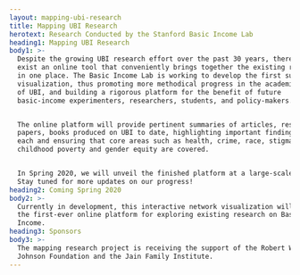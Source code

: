 ```yaml
---
layout: mapping-ubi-research
title: Mapping UBI Research
herotext: Research Conducted by the Stanford Basic Income Lab
heading1: Mapping UBI Research
body1: >-
  Despite the growing UBI research effort over the past 30 years, there does not
  exist an online tool that conveniently brings together the existing research
  in one place. The Basic Income Lab is working to develop the first such
  visualization, thus promoting more methodical progress in the academic field
  of UBI, and building a rigorous platform for the benefit of future
  basic-income experimenters, researchers, students, and policy-makers.


  The online platform will provide pertinent summaries of articles, research
  papers, books produced on UBI to date, highlighting important findings from
  each and ensuring that core areas such as health, crime, race, stigma,
  childhood poverty and gender equity are covered.


  In Spring 2020, we will unveil the finished platform at a large-scale event.
  Stay tuned for more updates on our progress!
heading2: Coming Spring 2020
body2: >-
  Currently in development, this interactive network visualization will serve as
  the first-ever online platform for exploring existing research on Basic
  Income.
heading3: Sponsors
body3: >-
  The mapping research project is receiving the support of the Robert Wood
  Johnson Foundation and the Jain Family Institute.
---
```


